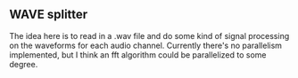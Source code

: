 ## WAVE splitter
The idea here is to read in a .wav file and do some kind of signal processing on the waveforms for each audio channel. Currently there's no parallelism implemented, but I think an fft algorithm could be parallelized to some degree.
